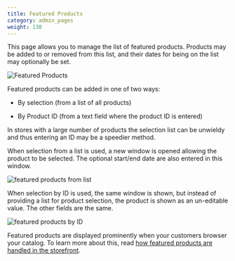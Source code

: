 ```yaml
---
title: Featured Products
category: admin_pages
weight: 130
---
```


This page allows you to manage the list of featured products.  Products may be added to or removed from this list, and their dates for being on the list may optionally be set.

![Featured Products](/images/featured.png) 

Featured products can be added in one of two ways: 

- By selection (from a list of all products)

- By Product ID (from a text field where the product ID is entered)

In stores with a large number of products the selection list can be unwieldy and thus entering an ID may be a speedier method.

When selection from a list is used, a new window is opened allowing the product to be selected.  The optional start/end date are also entered in this window. 

![featured products from list](/images/featured_from_list.png)

When selection by ID is used, the same window is shown, but instead of providing a list for product selection, the product is shown as an un-editable value.   The other fields are the same. 

![featured products by ID](/images/featured_by_id.png)

Featured products are displayed prominently when your customers browser your catalog.  To learn more about this, read [how featured products are handled in the storefront](/user/products/featured_products/). 


